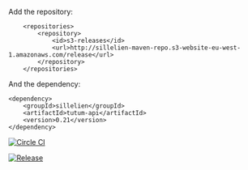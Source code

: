 Add the repository:

```
    <repositories>
        <repository>
            <id>s3-releases</id>
            <url>http://sillelien-maven-repo.s3-website-eu-west-1.amazonaws.com/release</url>
        </repository>
    </repositories>
```

And the dependency:

```
<dependency>
    <groupId>sillelien</groupId>
    <artifactId>tutum-api</artifactId>
    <version>0.21</version>
</dependency>
```        

[![Circle CI](https://circleci.com/gh/Sillelien/tutum-api/tree/master.svg?style=svg)](https://circleci.com/gh/Sillelien/tutum-api/tree/master)

[![Release](https://img.shields.io/github/release/sillelien/tutum-api.svg?label=maven)](https://jitpack.io/#sillelien/tutum-api)
